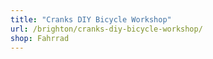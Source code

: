 ```yaml
---
title: "Cranks DIY Bicycle Workshop"
url: /brighton/cranks-diy-bicycle-workshop/
shop: Fahrrad
---
```

